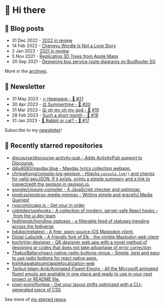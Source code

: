 # 👋 Hi there

## 📝 Blog posts

<!-- feed start -->
- 31 Dec 2022 - [2022 in review](https://cheeaun.com/blog/2022/12/2022-in-review/)
- 14 Feb 2022 - [Chengyu Wordle Is Not a Love Story](https://cheeaun.com/blog/2022/02/chengyu-wordle-is-not-a-love-story/)
- 2 Jan 2022 - [2021 in review](https://cheeaun.com/blog/2022/01/2021-in-review/)
- 5 Nov 2021 - [Replicating 3D Trees from Apple Maps](https://cheeaun.com/blog/2021/11/replicating-3d-trees-apple-maps/)
- 20 Sep 2021 - [Designing bus service route diagrams on BusRouter SG](https://cheeaun.com/blog/2021/09/bus-service-route-diagrams-busrouter-sg/)
<!-- feed end -->

More in the [archives](https://cheeaun.com/blog/archives/).

## 📰 Newsletter

<!-- newsletter start -->
- 31 May 2023 - [🔥 Heatwave - 🥫 #21](https://cheeaun.substack.com/p/heatwave-21)
- 30 Apr 2023 - [🌞 Summertime - 🥫 #20](https://cheeaun.substack.com/p/summertime-20)
- 31 Mar 2023 - [😲 oh my oh my god - 🥫 #19](https://cheeaun.substack.com/p/oh-my-oh-my-god-19)
- 28 Feb 2023 - [Such a short month - 🥫 #18](https://cheeaun.substack.com/p/such-a-short-month-18)
- 31 Jan 2023 - [🧧 Rabbit or cat? - 🥫 #17](https://cheeaun.substack.com/p/rabbit-or-cat-17)
<!-- newsletter end -->

Subscribe to my [newsletter](https://cheeaun.substack.com/)!

## 🌟 Recently starred repositories

<!-- starred repos start -->
- [discourse/discourse-activity-pub - Adds ActivityPub support to Discourse.](https://github.com/discourse/discourse-activity-pub)
- [ddiu8081/mayday.blue - Mayday lyrics collection webapp.](https://github.com/ddiu8081/mayday.blue)
- [chriswhong/console-log-geojson - Hijacks `console.log()` and checks for valid geoJSON.  If it exists, prints a simple summary and a link to inspect/edit the geojson in geojson.io.](https://github.com/chriswhong/console-log-geojson)
- [google/closure-compiler - A JavaScript checker and optimizer.](https://github.com/google/closure-compiler)
- [postcss/postcss-media-minmax - Writing simple and graceful Media Queries!](https://github.com/postcss/postcss-media-minmax)
- [rviscomi/capo.js - Get your <head> in order](https://github.com/rviscomi/capo.js)
- [uidotdev/usehooks - A collection of modern, server-safe React hooks – from the ui.dev team](https://github.com/uidotdev/usehooks)
- [feditrends/trending-statuses - a filterable feed of statuses trending across the fediverse](https://github.com/feditrends/trending-statuses)
- [bdube/metatext - A free, open-source iOS Mastodon client.](https://github.com/bdube/metatext)
- [Distal-Labs/elk - A friendly fork of Elk - the nimble Mastodon web client](https://github.com/Distal-Labs/elk)
- [kochrt/qr-designer - QR designer web app with a novel method of designing qr codes that does not take advantage of error correction](https://github.com/kochrt/qr-designer)
- [ThakurBallary/react-native-radio-buttons-group - Simple, best and easy to use radio buttons for react native apps.](https://github.com/ThakurBallary/react-native-radio-buttons-group)
- [kishikawakatsumi/applelocalization-web](https://github.com/kishikawakatsumi/applelocalization-web)
- [Tarikul-Islam-Anik/Animated-Fluent-Emojis - All the Microsoft animated fluent emojis are available in one place and ready to use in your next project or README file.](https://github.com/Tarikul-Islam-Anik/Animated-Fluent-Emojis)
- [pixel-point/fontpie - Get your layout shifts optimized with a CLI-generated piece of CSS](https://github.com/pixel-point/fontpie)
<!-- starred repos end -->

See more of [my starred repos](https://github.com/stars/cheeaun/).

